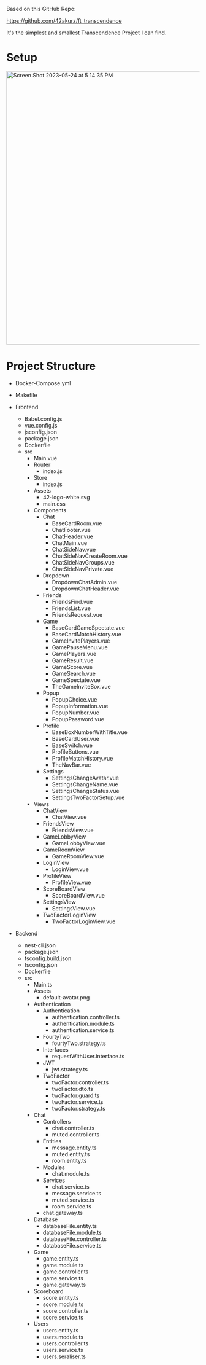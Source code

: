 Based on this GitHub Repo:

https://github.com/42akurz/ft_transcendence

It's the simplest and smallest Transcendence Project I can find.

# Setup

<img width="712" alt="Screen Shot 2023-05-24 at 5 14 35 PM" src="https://github.com/pasqualerossi/42_Transcendence/assets/58959408/e44a0292-7d40-4901-a085-f0f266ac0822">

# Project Structure

<link rel="stylesheet" href="https://cdn.jsdelivr.net/gh/devicons/devicon@v2.15.1/devicon.min.css">

- <i class="devicon-docker-plain"></i> Docker-Compose.yml
- <i class="devicon-c-plain"></i> Makefile
- Frontend
  - <i class="devicon-javascript-plain"></i> Babel.config.js
  - <i class="devicon-javascript-plain"></i> vue.config.js
  - <i class="devicon-javascript-plain"></i> jsconfig.json
  - <i class="devicon-javascript-plain"></i> package.json
  - <i class="devicon-docker-plain"></i> Dockerfile
  - src
  	- <i class="devicon-vuejs-plain"></i> Main.vue
	- Router
		- <i class="devicon-javascript-plain"></i> index.js
	- Store
		- <i class="devicon-javascript-plain"></i> index.js
	- Assets
		- 42-logo-white.svg
		- <i class="devicon-css3-plain"></i> main.css
	- Components
		- Chat
			- <i class="devicon-vuejs-plain"></i> BaseCardRoom.vue 
			- <i class="devicon-vuejs-plain"></i> ChatFooter.vue
			- <i class="devicon-vuejs-plain"></i> ChatHeader.vue
			- <i class="devicon-vuejs-plain"></i> ChatMain.vue
			- <i class="devicon-vuejs-plain"></i> ChatSideNav.vue
			- <i class="devicon-vuejs-plain"></i> ChatSideNavCreateRoom.vue
			- <i class="devicon-vuejs-plain"></i> ChatSideNavGroups.vue
			- <i class="devicon-vuejs-plain"></i> ChatSideNavPrivate.vue
		- Dropdown
			- <i class="devicon-vuejs-plain"></i> DropdownChatAdmin.vue
			- <i class="devicon-vuejs-plain"></i> DropdownChatHeader.vue
		- Friends
			- <i class="devicon-vuejs-plain"></i> FriendsFind.vue
			- <i class="devicon-vuejs-plain"></i> FriendsList.vue
			- <i class="devicon-vuejs-plain"></i> FriendsRequest.vue
		- Game
			- <i class="devicon-vuejs-plain"></i> BaseCardGameSpectate.vue
			- <i class="devicon-vuejs-plain"></i> BaseCardMatchHistory.vue
			- <i class="devicon-vuejs-plain"></i> GameInvitePlayers.vue
			- <i class="devicon-vuejs-plain"></i> GamePauseMenu.vue
			- <i class="devicon-vuejs-plain"></i> GamePlayers.vue
			- <i class="devicon-vuejs-plain"></i> GameResult.vue
			- <i class="devicon-vuejs-plain"></i> GameScore.vue
			- <i class="devicon-vuejs-plain"></i> GameSearch.vue
			- <i class="devicon-vuejs-plain"></i> GameSpectate.vue
			- <i class="devicon-vuejs-plain"></i> TheGameInviteBox.vue
		- Popup
			- <i class="devicon-vuejs-plain"></i> PopupChoice.vue
			- <i class="devicon-vuejs-plain"></i> PopupInformation.vue
			- <i class="devicon-vuejs-plain"></i> PopupNumber.vue
			- <i class="devicon-vuejs-plain"></i> PopupPassword.vue
		- Profile
			- <i class="devicon-vuejs-plain"></i> BaseBoxNumberWithTitle.vue
			- <i class="devicon-vuejs-plain"></i> BaseCardUser.vue
			- <i class="devicon-vuejs-plain"></i> BaseSwitch.vue
			- <i class="devicon-vuejs-plain"></i> ProfileButtons.vue
			- <i class="devicon-vuejs-plain"></i> ProfileMatchHistory.vue
			- <i class="devicon-vuejs-plain"></i> TheNavBar.vue
		- Settings
			- <i class="devicon-vuejs-plain"></i> SettingsChangeAvatar.vue
			- <i class="devicon-vuejs-plain"></i> SettingsChangeName.vue
			- <i class="devicon-vuejs-plain"></i> SettingsChangeStatus.vue
			- <i class="devicon-vuejs-plain"></i> SettingsTwoFactorSetup.vue
	- Views
		- ChatView
			- <i class="devicon-vuejs-plain"></i> ChatView.vue
		- FriendsView
			- <i class="devicon-vuejs-plain"></i> FriendsView.vue
		- GameLobbyView
			- <i class="devicon-vuejs-plain"></i> GameLobbyView.vue
		- GameRoomView
			- <i class="devicon-vuejs-plain"></i> GameRoomView.vue
		- LoginView
			- <i class="devicon-vuejs-plain"></i> LoginView.vue
		- ProfileView
			- <i class="devicon-vuejs-plain"></i> ProfileView.vue
		- ScoreBoardView
			- <i class="devicon-vuejs-plain"></i> ScoreBoardView.vue
		- SettingsView
			- <i class="devicon-vuejs-plain"></i> SettingsView.vue
		- TwoFactorLoginView
			- <i class="devicon-vuejs-plain"></i> TwoFactorLoginView.vue
	
- Backend
  - <i class="devicon-javascript-plain"></i> nest-cli.json
  - <i class="devicon-javascript-plain"></i> package.json
  - <i class="devicon-javascript-plain"></i> tsconfig.build.json
  - <i class="devicon-javascript-plain"></i> tsconfig.json
  - <i class="devicon-docker-plain"></i> Dockerfile
  - src
  	- <i class="devicon-typescript-plain"></i> Main.ts
	- Assets
		- default-avatar.png
	- Authentication
		- Authentication
			- <i class="devicon-typescript-plain"></i> authentication.controller.ts
			- <i class="devicon-typescript-plain"></i> authentication.module.ts
			- <i class="devicon-typescript-plain"></i> authentication.service.ts
		- FourtyTwo
			- <i class="devicon-typescript-plain"></i> fourtyTwo.strategy.ts
		- Interfaces
			- <i class="devicon-typescript-plain"></i> requestWithUser.interface.ts
		- JWT
			- <i class="devicon-typescript-plain"></i> jwt.strategy.ts
		- TwoFactor
			- <i class="devicon-typescript-plain"></i> twoFactor.controller.ts
			- <i class="devicon-typescript-plain"></i> twoFactor.dto.ts
			- <i class="devicon-typescript-plain"></i> twoFactor.guard.ts
			- <i class="devicon-typescript-plain"></i> twoFactor.service.ts
			- <i class="devicon-typescript-plain"></i> twoFactor.strategy.ts
	- Chat
		- Controllers
			- <i class="devicon-typescript-plain"></i> chat.controller.ts
			- <i class="devicon-typescript-plain"></i> muted.controller.ts
		- Entities
			- <i class="devicon-typescript-plain"></i> message.entity.ts
			- <i class="devicon-typescript-plain"></i> muted.entity.ts
			- <i class="devicon-typescript-plain"></i> room.entity.ts
		- Modules
			- <i class="devicon-typescript-plain"></i> chat.module.ts
		- Services
			- <i class="devicon-typescript-plain"></i> chat.service.ts
			- <i class="devicon-typescript-plain"></i> message.service.ts
			- <i class="devicon-typescript-plain"></i> muted.service.ts
			- <i class="devicon-typescript-plain"></i> room.service.ts
		- <i class="devicon-typescript-plain"></i> chat.gateway.ts
	- Database
		- <i class="devicon-typescript-plain"></i> databaseFile.entity.ts
		- <i class="devicon-typescript-plain"></i> databaseFile.module.ts
		- <i class="devicon-typescript-plain"></i> databaseFile.controller.ts
		- <i class="devicon-typescript-plain"></i> databaseFile.service.ts
	- Game
		- <i class="devicon-typescript-plain"></i> game.entity.ts
		- <i class="devicon-typescript-plain"></i> game.module.ts
		- <i class="devicon-typescript-plain"></i> game.controller.ts
		- <i class="devicon-typescript-plain"></i> game.service.ts
		- <i class="devicon-typescript-plain"></i> game.gateway.ts
	- Scoreboard
		- <i class="devicon-typescript-plain"></i> score.entity.ts
		- <i class="devicon-typescript-plain"></i> score.module.ts
		- <i class="devicon-typescript-plain"></i> score.controller.ts
		- <i class="devicon-typescript-plain"></i> score.service.ts
	- Users
		- <i class="devicon-typescript-plain"></i> users.entity.ts
		- <i class="devicon-typescript-plain"></i> users.module.ts
		- <i class="devicon-typescript-plain"></i> users.controller.ts
		- <i class="devicon-typescript-plain"></i> users.service.ts
		- <i class="devicon-typescript-plain"></i> users.seraliser.ts